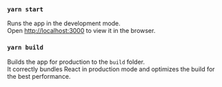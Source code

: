### `yarn start`

Runs the app in the development mode.<br />
Open [http://localhost:3000](http://localhost:3000) to view it in the browser.

### `yarn build`

Builds the app for production to the `build` folder.<br />
It correctly bundles React in production mode and optimizes the build for the best performance.

